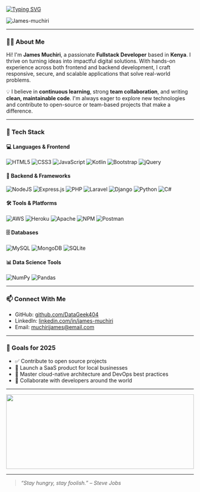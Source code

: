 [![Typing SVG](https://readme-typing-svg.demolab.com?font=Fira+Code&size=28&pause=1000&color=0CF709&vCenter=true&width=1000&height=60&lines=Hi+there+👋+I'm+James+Muchiri)](https://git.io/typing-svg)

<p align="left">
  <img src="https://komarev.com/ghpvc/?username=James-muchiri&label=Profile%20Views&color=0e75b6&style=flat" alt="James-muchiri" />
</p>

---

### 👨‍💻 About Me

Hi! I'm **James Muchiri**, a passionate **Fullstack Developer** based in **Kenya**. I thrive on turning ideas into impactful digital solutions. With hands-on experience across both frontend and backend development, I craft responsive, secure, and scalable applications that solve real-world problems.

💡 I believe in **continuous learning**, strong **team collaboration**, and writing **clean, maintainable code**. I'm always eager to explore new technologies and contribute to open-source or team-based projects that make a difference.

---

### 🚀 Tech Stack

#### 💻 Languages & Frontend
![HTML5](https://img.shields.io/badge/html5-%23E34F26.svg?style=for-the-badge&logo=html5&logoColor=white)
![CSS3](https://img.shields.io/badge/css3-%231572B6.svg?style=for-the-badge&logo=css3&logoColor=white)
![JavaScript](https://img.shields.io/badge/javascript-%23323330.svg?style=for-the-badge&logo=javascript&logoColor=%23F7DF1E)
![Kotlin](https://img.shields.io/badge/kotlin-%230095D5.svg?style=for-the-badge&logo=kotlin&logoColor=white)
![Bootstrap](https://img.shields.io/badge/bootstrap-%23563D7C.svg?style=for-the-badge&logo=bootstrap&logoColor=white)
![jQuery](https://img.shields.io/badge/jquery-%230769AD.svg?style=for-the-badge&logo=jquery&logoColor=white)

#### 🧠 Backend & Frameworks
![NodeJS](https://img.shields.io/badge/node.js-6DA55F?style=for-the-badge&logo=node.js&logoColor=white)
![Express.js](https://img.shields.io/badge/express.js-%23404d59.svg?style=for-the-badge&logo=express&logoColor=%2361DAFB)
![PHP](https://img.shields.io/badge/php-%23777BB4.svg?style=for-the-badge&logo=php&logoColor=white)
![Laravel](https://img.shields.io/badge/laravel-%23FF2D20.svg?style=for-the-badge&logo=laravel&logoColor=white)
![Django](https://img.shields.io/badge/django-%23092E20.svg?style=for-the-badge&logo=django&logoColor=white)
![Python](https://img.shields.io/badge/python-3670A0?style=for-the-badge&logo=python&logoColor=ffdd54)
![C#](https://img.shields.io/badge/c%23-%23239120.svg?style=for-the-badge&logo=c-sharp&logoColor=white)

#### 🛠️ Tools & Platforms
![AWS](https://img.shields.io/badge/AWS-%23FF9900.svg?style=for-the-badge&logo=amazon-aws&logoColor=white)
![Heroku](https://img.shields.io/badge/heroku-%23430098.svg?style=for-the-badge&logo=heroku&logoColor=white)
![Apache](https://img.shields.io/badge/apache-%23D42029.svg?style=for-the-badge&logo=apache&logoColor=white)
![NPM](https://img.shields.io/badge/NPM-%23000000.svg?style=for-the-badge&logo=npm&logoColor=white)
![Postman](https://img.shields.io/badge/Postman-FF6C37?style=for-the-badge&logo=postman&logoColor=white)

#### 🗄️ Databases
![MySQL](https://img.shields.io/badge/mysql-%2300f.svg?style=for-the-badge&logo=mysql&logoColor=white)
![MongoDB](https://img.shields.io/badge/MongoDB-%234ea94b.svg?style=for-the-badge&logo=mongodb&logoColor=white)
![SQLite](https://img.shields.io/badge/sqlite-%2307405e.svg?style=for-the-badge&logo=sqlite&logoColor=white)

#### 📊 Data Science Tools
![NumPy](https://img.shields.io/badge/numpy-%23013243.svg?style=for-the-badge&logo=numpy&logoColor=white)
![Pandas](https://img.shields.io/badge/pandas-%23150458.svg?style=for-the-badge&logo=pandas&logoColor=white)

---

### 📫 Connect With Me

- GitHub: [github.com/DataGeek404](https://github.com/DataGeek404/)
- LinkedIn: [linkedin.com/in/james-muchiri](#) <!-- Replace # with your actual LinkedIn URL -->
- Email: [muchirijames@email.com](mailto:muchirijames@email.com) <!-- Replace with your actual email -->

---

### 🎯 Goals for 2025

- ✅ Contribute to open source projects
- 🚀 Launch a SaaS product for local businesses
- 🧠 Master cloud-native architecture and DevOps best practices
- 🤝 Collaborate with developers around the world

---

<img src="img/code.gif" width="100%" height="200"/>

---

> *“Stay hungry, stay foolish.” – Steve Jobs*

